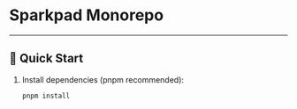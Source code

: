 # Sparkpad Monorepo

---

## 🚀 Quick Start

1. Install dependencies (pnpm recommended):
   ```bash
   pnpm install
   ```

